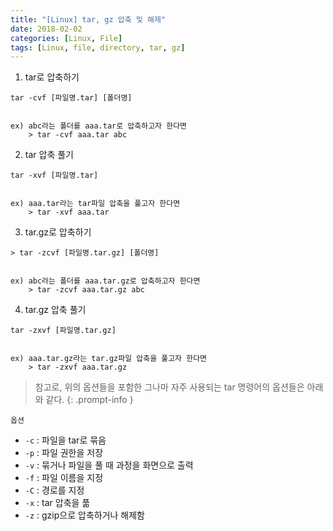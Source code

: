 ```yaml
---
title: "[Linux] tar, gz 압축 및 해제"
date: 2018-02-02
categories: [Linux, File]
tags: [Linux, file, directory, tar, gz]
---
```


1. tar로 압축하기
```
tar -cvf [파일명.tar] [폴더명]


ex) abc라는 폴더를 aaa.tar로 압축하고자 한다면
    > tar -cvf aaa.tar abc
```

2. tar 압축 풀기
```
tar -xvf [파일명.tar]


ex) aaa.tar라는 tar파일 압축을 풀고자 한다면
    > tar -xvf aaa.tar
```

3. tar.gz로 압축하기
```
> tar -zcvf [파일명.tar.gz] [폴더명]


ex) abc라는 폴더를 aaa.tar.gz로 압축하고자 한다면
    > tar -zcvf aaa.tar.gz abc
```

4. tar.gz 압축 풀기
```
tar -zxvf [파일명.tar.gz]


ex) aaa.tar.gz라는 tar.gz파일 압축을 풀고자 한다면
    > tar -zxvf aaa.tar.gz
```

> 참고로, 위의 옵션들을 포함한 그나마 자주 사용되는 tar 명령어의 옵션들은 아래와 같다.
{: .prompt-info }

`옵션`
- `-c` : 파일을 tar로 묶음
- `-p` : 파일 권한을 저장
- `-v` : 묶거나 파일을 풀 때 과정을 화면으로 출력
- `-f` : 파일 이름을 지정
- `-C` : 경로를 지정
- `-x` : tar 압축을 풂
- `-z` : gzip으로 압축하거나 해제함